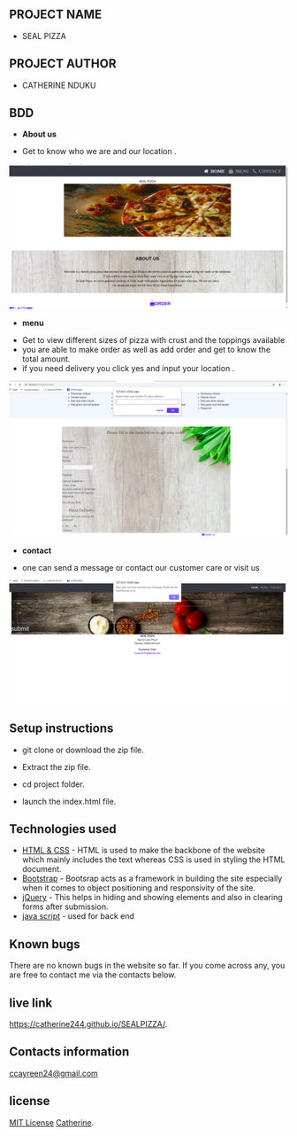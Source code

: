 ## PROJECT NAME 
- SEAL PIZZA 
## PROJECT AUTHOR
- CATHERINE NDUKU
## BDD 
* **About us**
- Get to know who we are and our location .
<img src = "images/home.png">

* **menu**
- Get to view different sizes of pizza with crust and the toppings available
-  you are able to make order as well as add order and get to know the total amount.
- if you need delivery you click yes and input your location .

<img src ="images/menu.png">

* **contact**
- one can send a message or contact our customer care  or visit us 

<img src ="images/contact.png">

## Setup instructions 
 - git clone or download the zip file.

 - Extract the zip file.

 - cd project folder.

 - launch the index.html file.

## Technologies used
- [HTML & CSS](https://www.w3schools.com/html/html_css.asp) - HTML is used to make the backbone of the website which mainly includes the text whereas CSS is used in styling the HTML document.
- [Bootstrap](https://getbootstrap.com/) - Bootsrap acts as a framework in building the site especially when it comes to object positioning and responsivity of the site.
- [jQuery](https://jquery.com/) - This helps in hiding and showing elements and also in clearing forms after submission.
- [java script](https://javascript.com/) - used for back end 

## Known bugs
There are no known bugs in the website so far. If you come across any, you are free to contact me via the contacts below.
## live link 
https://catherine244.github.io/SEALPIZZA/.
## Contacts information
ccayreen24@gmail.com
## license
[MIT License](https://catherine244.github.io/DelaniStudio/blob/master/LICENSE) [Catherine](https://github.com/catherine244). 



